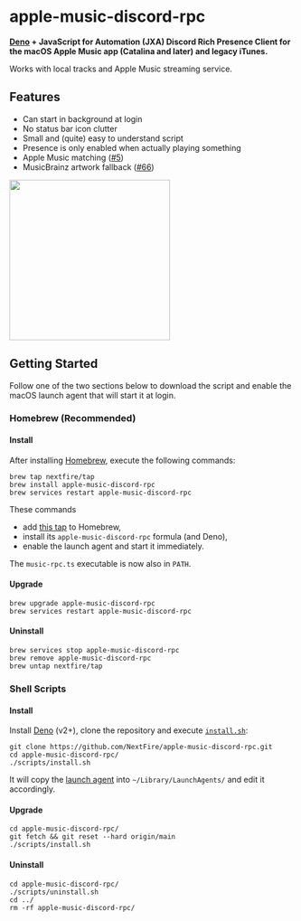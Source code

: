 # apple-music-discord-rpc

**[Deno](https://deno.com) + JavaScript for Automation (JXA) Discord Rich
Presence Client for the macOS Apple Music app (Catalina and later) and legacy
iTunes.**

Works with local tracks and Apple Music streaming service.

## Features

- Can start in background at login
- No status bar icon clutter
- Small and (quite) easy to understand script
- Presence is only enabled when actually playing something
- Apple Music matching
  ([#5](https://github.com/NextFire/apple-music-discord-rpc/pull/5))
- MusicBrainz artwork fallback
  ([#66](https://github.com/NextFire/apple-music-discord-rpc/pull/66))

<img width="284" src="https://github.com/user-attachments/assets/b9ff2727-ed47-4ba7-8c0a-6b3876715f71">

## Getting Started

Follow one of the two sections below to download the script and enable the macOS
launch agent that will start it at login.

### Homebrew (Recommended)

#### Install

After installing [Homebrew](https://brew.sh), execute the following commands:

```
brew tap nextfire/tap
brew install apple-music-discord-rpc
brew services restart apple-music-discord-rpc
```

These commands

- add [this tap](https://github.com/NextFire/homebrew-tap) to Homebrew,
- install its `apple-music-discord-rpc` formula (and Deno),
- enable the launch agent and start it immediately.

The `music-rpc.ts` executable is now also in `PATH`.

#### Upgrade

```
brew upgrade apple-music-discord-rpc
brew services restart apple-music-discord-rpc
```

#### Uninstall

```
brew services stop apple-music-discord-rpc
brew remove apple-music-discord-rpc
brew untap nextfire/tap
```

### Shell Scripts

#### Install

Install [Deno](https://deno.com) (v2+), clone the repository and execute
[`install.sh`](/scripts/install.sh):

```
git clone https://github.com/NextFire/apple-music-discord-rpc.git
cd apple-music-discord-rpc/
./scripts/install.sh
```

It will copy the [launch agent](/scripts/moe.yuru.music-rpc.plist) into
`~/Library/LaunchAgents/` and edit it accordingly.

#### Upgrade

```
cd apple-music-discord-rpc/
git fetch && git reset --hard origin/main
./scripts/install.sh
```

#### Uninstall

```
cd apple-music-discord-rpc/
./scripts/uninstall.sh
cd ../
rm -rf apple-music-discord-rpc/
```
